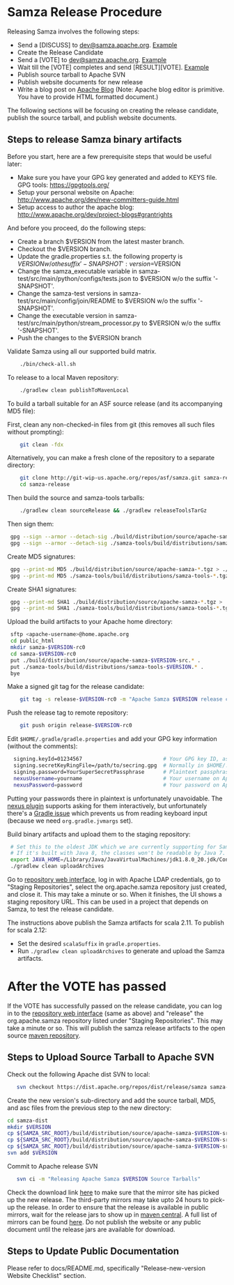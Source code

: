 # Samza Release Procedure

Releasing Samza involves the following steps:

* Send a [DISCUSS] to dev@samza.apache.org. [Example](http://mail-archives.apache.org/mod_mbox/samza-dev/201503.mbox/%3CCABYbY7dsYAQo4_6qBvmUSOF37%2BUfsHRQ3dKOJV1qHJUTetKdAA%40mail.gmail.com%3E)
* Create the Release Candidate
* Send a [VOTE] to dev@samza.apache.org. [Example](http://mail-archives.apache.org/mod_mbox/samza-dev/201503.mbox/%3CCAOErhNQsehZ8iEXsP5saKgr9qjD%3DART7-2OCWJcCbXJko9FV4A%40mail.gmail.com%3E)
* Wait till the [VOTE] completes and send [RESULT][VOTE]. [Example](http://mail-archives.apache.org/mod_mbox/samza-dev/201412.mbox/%3CCADiKvVuAkgiR7-0VBYccez96xtfV6edavdy7xc%3Drg9GCftaEsg%40mail.gmail.com%3E)
* Publish source tarball to Apache SVN
* Publish website documents for new release
* Write a blog post on [Apache Blog](https://blogs.apache.org/samza/) (Note: Apache blog editor is primitive. You have to provide HTML formatted document.)

The following sections will be focusing on creating the release candidate, publish the source tarball, and publish website documents.

## Steps to release Samza binary artifacts

Before you start, here are a few prerequisite steps that would be useful later:

   * Make sure you have your GPG key generated and added to KEYS file. GPG tools: https://gpgtools.org/
   * Setup your personal website on Apache: http://www.apache.org/dev/new-committers-guide.html
   * Setup access to author the apache blog: http://www.apache.org/dev/project-blogs#grantrights

And before you proceed, do the following steps:

   * Create a branch $VERSION from the latest master branch.
   * Checkout the $VERSION branch.
   * Update the gradle.properties s.t. the following property is $VERSION w/o the suffix '-SNAPSHOT':
      version=$VERSION
   * Change the samza_executable variable in samza-test/src/main/python/configs/tests.json to $VERSION w/o the suffix '-SNAPSHOT'. 
   * Change the samza-test versions in samza-test/src/main/config/join/README to $VERSION w/o the suffix '-SNAPSHOT'.
   * Change the executable version in samza-test/src/main/python/stream_processor.py to $VERSION w/o the suffix '-SNAPSHOT'.
   * Push the changes to the $VERSION branch

Validate Samza using all our supported build matrix.

```bash
    ./bin/check-all.sh
```

To release to a local Maven repository:

```bash
    ./gradlew clean publishToMavenLocal
```

To build a tarball suitable for an ASF source release (and its accompanying MD5 file):

First, clean any non-checked-in files from git (this removes all such files without prompting):

```bash
    git clean -fdx
```

Alternatively, you can make a fresh clone of the repository to a separate directory:

```bash
    git clone http://git-wip-us.apache.org/repos/asf/samza.git samza-release
    cd samza-release
```

Then build the source and samza-tools tarballs:

```bash
    ./gradlew clean sourceRelease && ./gradlew releaseToolsTarGz
```

Then sign them:

   ```bash
    gpg --sign --armor --detach-sig ./build/distribution/source/apache-samza-*.tgz
    gpg --sign --armor --detach-sig ./samza-tools/build/distributions/samza-tools-*.tgz
   ```

Create MD5 signatures:

   ```bash
    gpg --print-md MD5 ./build/distribution/source/apache-samza-*.tgz > ./build/distribution/source/apache-samza-*.tgz.md5
    gpg --print-md MD5 ./samza-tools/build/distributions/samza-tools-*.tgz > ./samza-tools/build/distributions/samza-tools-*.tgz.md5
   ```

Create SHA1 signatures:

   ```bash
    gpg --print-md SHA1 ./build/distribution/source/apache-samza-*.tgz > ./build/distribution/source/apache-samza-*.tgz.sha1
    gpg --print-md SHA1 ./samza-tools/build/distributions/samza-tools-*.tgz > ./samza-tools/build/distributions/samza-tools-*.tgz.sha1
   ```

Upload the build artifacts to your Apache home directory:

   ```bash
    sftp <apache-username>@home.apache.org
    cd public_html
    mkdir samza-$VERSION-rc0
    cd samza-$VERSION-rc0
    put ./build/distribution/source/apache-samza-$VERSION-src.* .
    put ./samza-tools/build/distributions/samza-tools-$VERSION.* .
    bye
   ```

Make a signed git tag for the release candidate:

```bash
    git tag -s release-$VERSION-rc0 -m "Apache Samza $VERSION release candidate 0"
```

Push the release tag to remote repository:

```bash
    git push origin release-$VERSION-rc0
```

Edit `$HOME/.gradle/gradle.properties` and add your GPG key information (without the comments):

   ```bash
     signing.keyId=01234567                          # Your GPG key ID, as 8 hex digits
     signing.secretKeyRingFile=/path/to/secring.gpg  # Normally in $HOME/.gnupg/secring.gpg
     signing.password=YourSuperSecretPassphrase      # Plaintext passphrase to decrypt key
     nexusUsername=yourname                          # Your username on Apache's LDAP
     nexusPassword=password                          # Your password on Apache's LDAP
   ```

Putting your passwords there in plaintext is unfortunately unavoidable. The
[nexus plugin](https://github.com/bmuschko/gradle-nexus-plugin) supports asking
for them interactively, but unfortunately there's a
[Gradle issue](http://issues.gradle.org/browse/GRADLE-2357) which prevents us
from reading keyboard input (because we need `org.gradle.jvmargs` set).

Build binary artifacts and upload them to the staging repository:

   ```bash
    # Set this to the oldest JDK which we are currently supporting for Samza.
    # If it's built with Java 8, the classes won't be readable by Java 7.
    export JAVA_HOME=/Library/Java/JavaVirtualMachines/jdk1.8.0_20.jdk/Contents/Home
    ./gradlew clean uploadArchives
   ```

Go to [repository web interface](https://repository.apache.org/), log in with
Apache LDAP credentials, go to "Staging Repositories", select the org.apache.samza
repository just created, and close it. This may take a minute or so. When it
finishes, the UI shows a staging repository URL. This can be used in a project
that depends on Samza, to test the release candidate.

The instructions above publish the Samza artifacts for scala 2.11. To publish for scala 2.12:

* Set the desired `scalaSuffix` in `gradle.properties`.
* Run `./gradlew clean uploadArchives` to generate and upload the Samza artifacts.

# After the VOTE has passed

If the VOTE has successfully passed on the release candidate, you can log in to the  [repository web interface](https://repository.apache.org) (same as above) and "release"  the org.apache.samza repository listed under "Staging Repositories". This may take a minute or so.
This will publish the samza release artifacts to the open source [maven repository](https://repo1.maven.org/maven2).

## Steps to Upload Source Tarball to Apache SVN

Check out the following Apache dist SVN to local:

```bash
   svn checkout https://dist.apache.org/repos/dist/release/samza samza-dist
```

Create the new version's sub-directory and add the source tarball, MD5, and asc files from the 
previous step to the new directory:

   ```bash
   cd samza-dist
   mkdir $VERSION
   cp ${SAMZA_SRC_ROOT}/build/distribution/source/apache-samza-$VERSION-src.tgz $VERSION
   cp ${SAMZA_SRC_ROOT}/build/distribution/source/apache-samza-$VERSION-src.tgz.MD5 $VERSION
   cp ${SAMZA_SRC_ROOT}/build/distribution/source/apache-samza-$VERSION-src.tgz.asc $VERSION
   svn add $VERSION
   ```

Commit to Apache release SVN

```bash
   svn ci -m "Releasing Apache Samza $VERSION Source Tarballs"
```

Check the download link [here](http://www-us.apache.org/dist/samza/) to make sure that the mirror
site has picked up the new release. The third-party mirrors may take upto 24 hours to pick-up the release. 
In order to ensure that the release is available in public mirrors, wait for the release jars 
to show up in [maven central](http://search.maven.org/#search%7Cga%7C1%7Csamza). A full list of mirrors can be found [here](http://www.apache.org/dyn/closer.cgi).
Do not publish the website or any public document until the release jars are available for download.

## Steps to Update Public Documentation

Please refer to docs/README.md, specifically "Release-new-version Website Checklist" section. 
